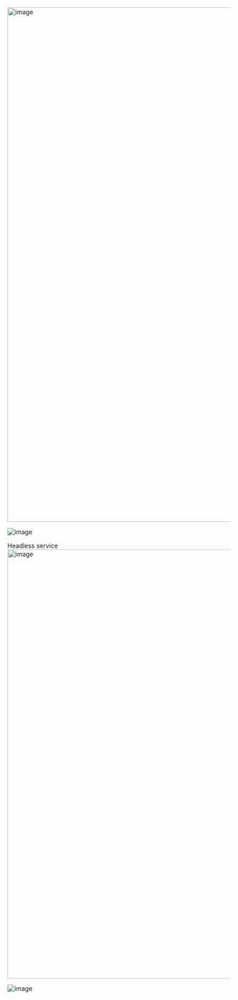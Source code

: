 <img width="1161" alt="image" src="https://github.com/user-attachments/assets/1076ec7a-b36b-4f33-ad9a-5f6131cf2402" />

![image](https://github.com/user-attachments/assets/51083a07-94e1-431b-b4fd-a3b3de640d60)

Headless service
<img width="968" alt="image" src="https://github.com/user-attachments/assets/61ed13ab-40f2-4e1f-9a06-1801e084035f" />

![image](https://github.com/user-attachments/assets/23116aa8-2916-42fa-8aa8-27991ac1265f)

